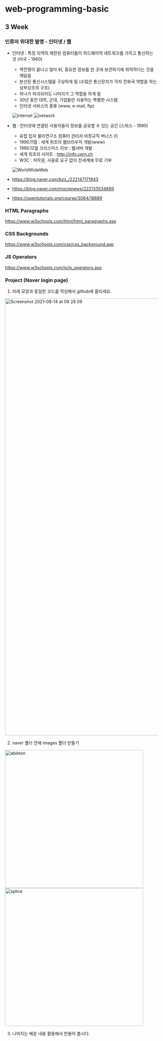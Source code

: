 # web-programming-basic

## 3 Week

### 인류의 위대한 발명 - 인터넷 / 웹
- 인터넷 : 특정 지역의 제한된 컴퓨터들이 하드웨어적 네트워크를 가지고 통신하는 것 (미국 - 1960)
    - 핵전쟁이 끝나고 얼마 뒤, 중요한 정보를 한 곳에 보관하기에 취약하다는 것을 깨달음
    - 분산된 통신시스템을 구상하게 됨 (수많은 통신장치가 각자 전화국 역할을 하는 상부상조의 구조)
    - 하나가 파괴되어도 나머지가 그 역할을 하게 됨
    - 30년 동안 대학, 군대, 기업들만 사용하는 특별한 시스템
    - 인터넷 서비스의 종류 (www, e-mail, ftp)
    
    ![internet](https://user-images.githubusercontent.com/86503646/129424382-3c003ba8-ab36-4aca-9759-7b9345fa984b.JPG)
    ![network](https://user-images.githubusercontent.com/86503646/129424848-c0700af5-9f27-4650-b530-298988c0ee58.JPG)

- 웹 : 인터넷에 연결된 사용자들이 정보를 공유할 수 있는 공간 (스위스 - 1990)
    - 유럽 입자 물리연구소 컴퓨터 관리자 비정규직 버너스 리
    - 1990.11월 : 세계 최초의 웹브라우저 개발(www)
    - 1990.12월 크리스마스 이브 : 웹서버 개발
    - 세계 최초의 사이트 : http://info.cern.ch
    - W3C : 저작권, 사용료 요구 없이 전세계에 무료 기부

    ![WorldWideWeb](https://user-images.githubusercontent.com/86503646/129425481-d4624bb4-ae53-4b1d-ab30-d5931eb1b31c.png)

- https://blog.naver.com/bzz_/222147171943
- https://blog.naver.com/mocienews/222133534889
- https://opentutorials.org/course/3084/18889

### HTML Paragraphs
https://www.w3schools.com/html/html_paragraphs.asp

### CSS Backgrounds
https://www.w3schools.com/css/css_background.asp

### JS Operators
https://www.w3schools.com/js/js_operators.asp

### Project (Naver login page)

1) 아래 모양과 동일한 코드를 작성해서 github에 올리세요.
<img width="1440" alt="Screenshot 2021-08-14 at 09 28 09" src="https://user-images.githubusercontent.com/86503646/129428967-0f82f5d6-a4f5-4b93-a755-995b36e6f9a4.png">

2) naver 폴더 안에 images 폴더 만들기
<img width="455" alt="ableton" src="https://user-images.githubusercontent.com/86503646/129429124-a1f53f59-fa38-41fa-8e85-43e28b28fc77.png">
<img width="455" alt="splice" src="https://user-images.githubusercontent.com/86503646/129429111-f60da4f8-0915-49ca-a6bd-791e94a66228.png">

3) 나머지는 배운 내용 활용해서 만들어 봅시다. 
